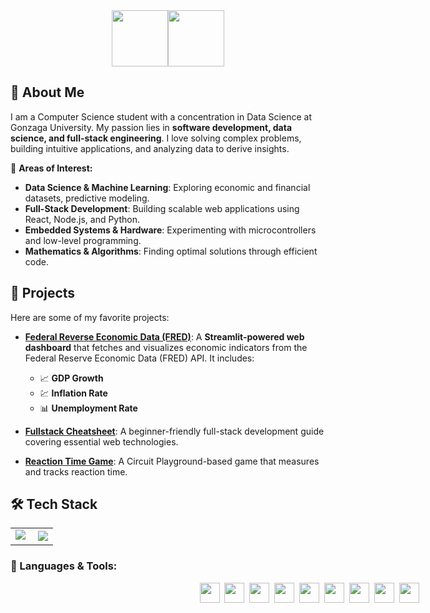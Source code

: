 <div style="display: flex; justify-content: center;">
  <img style="height: 90px;" class="img" src="https://readme-typing-svg.demolab.com/?font=Monospace&duration=1&pause=2000&color=F7F7F7&repeat=false&width=190&height=80&lines=%3E+Hey!+I%27m+Coop, " />
  <img style="height: 90px;" class="img" src="https://readme-typing-svg.demolab.com/?font=Monospace&duration=2000&pause=2000&color=FFFFFF&width=550&height=80&lines=a+CS+and+Data+Science+student;a+full-stack+developer;a+passionate+problem-solver;" />
</div>

## 👋 About Me
I am a Computer Science student with a concentration in Data Science at Gonzaga University. My passion lies in **software development, data science, and full-stack engineering**. I love solving complex problems, building intuitive applications, and analyzing data to derive insights.

🔹 **Areas of Interest:**
- **Data Science & Machine Learning**: Exploring economic and financial datasets, predictive modeling.
- **Full-Stack Development**: Building scalable web applications using React, Node.js, and Python.
- **Embedded Systems & Hardware**: Experimenting with microcontrollers and low-level programming.
- **Mathematics & Algorithms**: Finding optimal solutions through efficient code.

## 🚀 Projects
Here are some of my favorite projects:
- [**Federal Reverse Economic Data (FRED)**](https://github.com/cooperbraun13/fred-data): A **Streamlit-powered web dashboard** that fetches and visualizes economic indicators from the Federal Reserve Economic Data (FRED) API. It includes:
  - 📈 **GDP Growth**
  - 💹 **Inflation Rate**
  - 📊 **Unemployment Rate**

- [**Fullstack Cheatsheet**](https://github.com/cooperbraun13/fullstack-cheatsheet): A beginner-friendly full-stack development guide covering essential web technologies.

- [**Reaction Time Game**](https://github.com/cooperbraun13): A Circuit Playground-based game that measures and tracks reaction time.

## 🛠️ Tech Stack
<table align="center" style="width:100vw; border: none; border-collapse: collapse;">
  <tr>
    <td>
     <img class="img" src="https://github-readme-stats.vercel.app/api?username=cooperbraun13&show_icons=true&theme=transparent&hide_rank=true&text_color=FFFFFF&title_color=1ac2c4&icon_color=1ac2c4&hide_border=true" />&nbsp;
    </td>
    <td>
     <img class="img" src="http://github-readme-streak-stats.herokuapp.com?user=cooperbraun13&background=FFFFFF00&ring=1ac2c4&fire=1ac2c4&currStreakLabel=1ac2c4&theme=dark&hide_border=true" />
    </td>
  </tr>
</table>

### 🔧 Languages & Tools:
<div align="center" style="width:100vw;">
 <a href="https://www.oracle.com/java/"><img height="32" width="32" src="https://upload.wikimedia.org/wikipedia/en/3/30/Java_programming_language_logo.svg" /></a>&nbsp;
 <a href="https://www.python.org/"><img height="32" width="32" src="https://cdn.simpleicons.org/Python/3776AB" /></a>&nbsp;
 <a href="http://www.cplusplus.com/"><img height="32" width="32" src="https://cdn.simpleicons.org/C++/00599C" /></a>&nbsp;
 <a href="https://developer.mozilla.org/en-US/docs/Web/HTML"><img height="32" width="32" src="https://cdn.simpleicons.org/HTML5/E34F26" /></a>&nbsp;
 <a href="https://developer.mozilla.org/en-US/docs/Web/CSS"><img height="32" width="32" src="https://cdn.simpleicons.org/CSS3/1572B6" /></a>&nbsp;
 <a href="https://reactjs.org/"><img height="32" width="32" src="https://cdn.simpleicons.org/React/61DAFB" /></a>&nbsp;
 <a href="https://nodejs.org/"><img height="32" width="32" src="https://cdn.simpleicons.org/Node.js/339933" /></a>&nbsp;
 <a href="https://www.jetbrains.com/"><img height="32" width="32" src="https://cdn.simpleicons.org/JetBrains/F0F0F0" /></a>&nbsp;
 <a href="https://git-scm.com/"><img height="32" width="32" src="https://cdn.simpleicons.org/Git/F05032" /></a>&nbsp;
</div>
